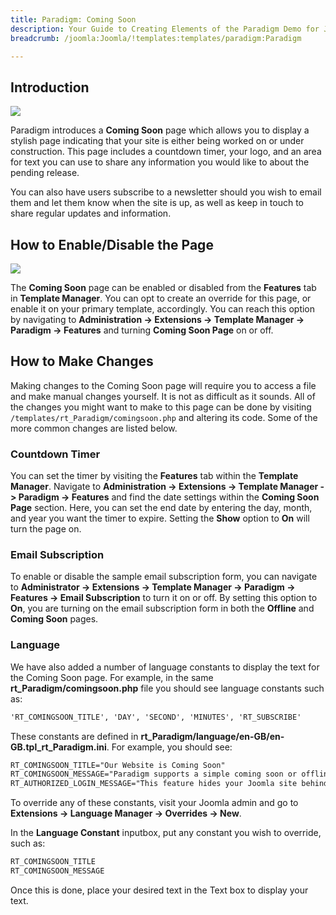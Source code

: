 ```yaml
---
title: Paradigm: Coming Soon
description: Your Guide to Creating Elements of the Paradigm Demo for Joomla
breadcrumb: /joomla:Joomla/!templates:templates/paradigm:Paradigm

---
```


Introduction
-----

![][comingsoon]

Paradigm introduces a **Coming Soon** page which allows you to display a stylish page indicating that your site is either being worked on or under construction. This page includes a countdown timer, your logo, and an area for text you can use to share any information you would like to about the pending release.

You can also have users subscribe to a newsletter should you wish to email them and let them know when the site is up, as well as keep in touch to share regular updates and information.

How to Enable/Disable the Page
-----

![][comingsoon2]

The **Coming Soon** page can be enabled or disabled from the **Features** tab in **Template Manager**. You can opt to create an override for this page, or enable it on your primary template, accordingly. You can reach this option by navigating to **Administration -> Extensions -> Template Manager -> Paradigm -> Features** and turning **Coming Soon Page** on or off.

How to Make Changes
-----

Making changes to the Coming Soon page will require you to access a file and make manual changes yourself. It is not as difficult as it sounds. All of the changes you might want to make to this page can be done by visiting `/templates/rt_Paradigm/comingsoon.php` and altering its code. Some of the more common changes are listed below.

### Countdown Timer

You can set the timer by visiting the **Features** tab within the **Template Manager**. Navigate to **Administration -> Extensions -> Template Manager -> Paradigm -> Features** and find the date settings within the **Coming Soon Page** section. Here, you can set the end date by entering the day, month, and year you want the timer to expire. Setting the **Show** option to **On** will turn the page on.

### Email Subscription 

To enable or disable the sample email subscription form, you can navigate to **Administrator -> Extensions -> Template Manager -> Paradigm -> Features -> Email Subscription** to turn it on or off. By setting this option to **On**, you are turning on the email subscription form in both the **Offline** and **Coming Soon** pages.

### Language 

We have also added a number of language constants to display the text for the Coming Soon page. For example, in the same **rt_Paradigm/comingsoon.php** file you should see language constants such as: 

~~~ .html
'RT_COMINGSOON_TITLE', 'DAY', 'SECOND', 'MINUTES', 'RT_SUBSCRIBE'
~~~

These constants are defined in **rt_Paradigm/language/en-GB/en-GB.tpl_rt_Paradigm.ini**. For example, you should see: 

~~~ .html
RT_COMINGSOON_TITLE="Our Website is Coming Soon"
RT_COMINGSOON_MESSAGE="Paradigm supports a simple coming soon or offline style page with a time counter. It has been specifically styled to match the template. This feature can be enabled in Template Manager &rarr; Paradigm &rarr; Features &rarr; Coming Soon Page. You can customize this page by editing the comingsoon.php file inside the template folder. Please visit <a href='http://www.rockettheme.com/forum/index.php?f=821&amp;t=210469&amp;rb_v=viewtopic'>this tutorial</a> for more information."
RT_AUTHORIZED_LOGIN_MESSAGE="This feature hides your Joomla site behind the Coming Soon page with its Countdown timer. You can still access the frontend of the site by logging in as an administrator below. You can customize this message in the Paradigm template language file."
~~~

To override any of these constants, visit your Joomla admin and go to **Extensions -> Language Manager -> Overrides -> New**.

In the **Language Constant** inputbox, put any constant you wish to override, such as: 

~~~ .html
RT_COMINGSOON_TITLE
RT_COMINGSOON_MESSAGE
~~~

Once this is done, place your desired text in the Text box to display your text.

[comingsoon]: assets/comingsoon.jpg
[comingsoon2]: assets/comingsoon2.jpg